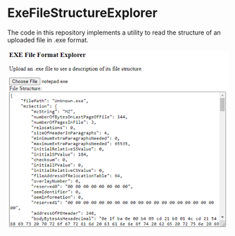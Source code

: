 ExeFileStructureExplorer
========================

The code in this repository implements a utility to read the structure of an uploaded file in .exe format.

<img src="Screenshot.png">